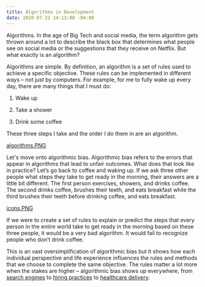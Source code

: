 ```yaml
---
title: Algorithms in Development
date: 2020-07-22 14:13:00 -04:00
---
```


Algorithms. In the age of Big Tech and social media, the term algorithm gets thrown around a lot to describe the black box that determines what people see on social media or the suggestions that they receive on Netflix. But what exactly is an algorithm?

<!--more-->

Algorithms are simple. By definition, an algorithm is a set of rules used to achieve a specific objective. These rules can be implemented in different ways – not just by computers. For example, for me to fully wake up every day, there are many things that I must do:

1. Wake up

2. Take a shower

3. Drink some coffee

These three steps I take and the order I do them in are an algorithm.

[algorithms.PNG](/uploads/algorithms.PNG)

Let's move onto algorithmic bias. Algorithmic bias refers to the errors that appear in algorithms that lead to unfair outcomes. What does that look like in practice? Let’s go back to coffee and waking up. If we ask three other people what steps they take to get ready in the morning, their answers are a little bit different. The first person exercises, showers, and drinks coffee. The second drinks coffee, brushes their teeth, and eats breakfast while the third brushes their teeth before drinking coffee, and eats breakfast.

[icons.PNG](/uploads/icons.PNG)

If we were to create a set of rules to explain or predict the steps that every person in the entire world take to get ready in the morning based on these three people, it would be a very bad algorithm. It would fail to recognize people who don’t drink coffee. 

This is an vast oversimplification of algorithmic bias but it shows how each individual perspective and life experience influences the rules and methods that we choose to complete the same objective. The rules matter a lot more when the stakes are higher – algorithmic bias shows up everywhere, from [search engines](https://time.com/5318918/search-results-engine-google-bias-trusted-sources/) to [hiring practices](https://resources.workable.com/stories-and-insights/unconscious-bias-in-recruitment) to [healthcare delivery](https://news.uchicago.edu/story/health-care-prediction-algorithm-biased-against-black-patients-study-finds).